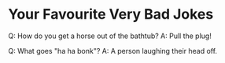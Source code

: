 # Your Favourite Very Bad Jokes

Q: How do you get a horse out of the bathtub?
A: Pull the plug!

Q: What goes "ha ha bonk"?
A: A person laughing their head off.
